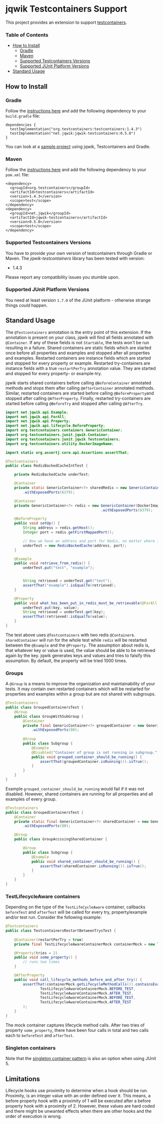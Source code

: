 # jqwik Testcontainers Support

This project provides an extension to support [testcontainers](https://www.testcontainers.org/).

<!-- use `doctoc --maxlevel 3 README.md` to recreate the TOC -->
<!-- START doctoc generated TOC please keep comment here to allow auto update -->
<!-- DON'T EDIT THIS SECTION, INSTEAD RE-RUN doctoc TO UPDATE -->
### Table of Contents  

- [How to Install](#how-to-install)
  - [Gradle](#gradle)
  - [Maven](#maven)
  - [Supported Testcontainers Versions](#supported-testcontainers-versions)
  - [Supported JUnit Platform Versions](#supported-junit-platform-versions)
- [Standard Usage](#standard-usage)

<!-- END doctoc generated TOC please keep comment here to allow auto update -->

## How to Install

### Gradle

Follow the
[instructions here](https://jqwik.net/docs/current/user-guide.html#gradle)
and add the following dependency to your `build.gradle` file:

```
dependencies {
  testImplementation("org.testcontainers:testcontainers:1.4.3")
  testImplementation("net.jqwik:jqwik-testcontainers:0.5.0")
}
```

You can look at a
[sample project](https://github.com/jlink/jqwik-samples/tree/master/jqwik-testcontainers-gradle)
 using jqwik, Testcontainers and Gradle.

### Maven

Follow the
[instructions here](https://jqwik.net/docs/current/user-guide.html#maven)
and add the following dependency to your `pom.xml` file:

```
<dependency>
  <groupId>org.testcontainers</groupId>
  <artifactId>testcontainers</artifactId>
  <version>1.4.3</version>
  <scope>test</scope>
</dependency>
<dependency>
  <groupId>net.jqwik</groupId>
  <artifactId>jqwik-testcontainers</artifactId>
  <version>0.5.0</version>
  <scope>test</scope>
</dependency>
```

### Supported Testcontainers Versions

You have to provide your own version of testcontainers through Gradle or Maven. The *jqwik-testcontainers* library 
has been tested with version:
* 1.4.3

Please report any compatibility issues you stumble upon.

### Supported JUnit Platform Versions

You need at least version `1.7.0` of the JUnit platform - otherwise
strange things _could_ happen.

## Standard Usage
The `@Testcontainers` annotation is the entry point of this extension. If the annotation is present on your class, jqwik 
will find all fields annotated with `@Container`. If any of these fields is not `Startable`, the tests won't be run 
resulting in a failure. Shared containers are static fields which are started once before all properties and examples 
and stopped after all properties and examples. Restarted containers are instance fields which are started and stopped 
for every property or example. Restarted try-containers are instance fields with a true `restartPerTry` annotation value. 
They are started and stopped for every property- or example-try. 

jqwik starts shared containers before calling `@BeforeContainer` annotated methods and stops them after calling 
`@AfterContainer` annotated methods. Similar, restarted containers are started before calling `@BeforeProperty`and 
stopped after calling `@AfterProperty`. Finally, restarted try-containers are started before calling `@BeforeTry` and 
stopped after calling `@AfterTry`.

```java
import net.jqwik.api.Example;
import net.jqwik.api.ForAll;
import net.jqwik.api.Property;
import net.jqwik.api.lifecycle.BeforeProperty;
import org.testcontainers.containers.GenericContainer;
import org.testcontainers.junit.jqwik.Container;
import org.testcontainers.junit.jqwik.Testcontainers;
import org.testcontainers.utility.DockerImageName;

import static org.assertj.core.api.Assertions.assertThat;

@Testcontainers
public class RedisBackedCacheIntTest {

    private RedisBackedCache underTest;

    @Container
    private static GenericContainer<?> sharedRedis = new GenericContainer(DockerImageName.parse("redis:5.0.3-alpine"))
        .withExposedPorts(6379);

    @Container
    private GenericContainer<?> redis = new GenericContainer(DockerImageName.parse("redis:5.0.3-alpine"))
                                            .withExposedPorts(6379);

    @BeforeProperty
    public void setUp() {
        String address = redis.getHost();
        Integer port = redis.getFirstMappedPort();

        // Now we have an address and port for Redis, no matter where it is running
        underTest = new RedisBackedCache(address, port);
    }

    @Example
    public void retrieve_from_redis() {
        underTest.put("test", "example");


        String retrieved = underTest.get("test");
        assertThat("example").isEqualTo(retrieved);
    }

    @Property
    public void what_has_been_put_in_redis_must_be_retrievable(@ForAll String key, @ForAll String value){
        underTest.put(key, value);
        String retrieved = underTest.get(key);
        assertThat(retrieved).isEqualTo(value);
    }
}
```

The test above uses `@Testcontainers` with two redis `@Container`s. `sharedContainer` will run for the whole test while 
`redis` will be restarted between the `@Example` and the `@Property`. The assumption about redis is, that whatever key
or value is used, the value should be able to be retrieved again by the key. jqwik generates keys and values and tries
to falsify this assumption. By default, the property will be tried 1000 times.

### Groups

A `@Group` is a means to improve the organization and maintainability of your tests. It may contain own restarted 
containers which will be restarted for properties and examples within a group but are not shared with subgroups.

```java
@Testcontainers
public class GroupedContainersTest {
    @Group
    public class GroupWithSubGroup {
        @Container
        private final GenericContainer<?> groupedContainer = new GenericContainer<>(HTTPD_IMAGE)
            .withExposedPorts(80);
    
        @Group
        public class Subgroup {
            @Example
            @Disabled("Container of group is not running in subgroup.")
            public void grouped_container_should_be_running() {
                assertThat(groupedContainer.isRunning()).isTrue();
            }
        }
    }
}
```

Example `grouped_container_should_be_running` would fail if it was not disabled. However, shared containers are running
for all properties and all examples of every group.

```java
@Testcontainers
public class GroupedContainersTest {
    @Container
    private static final GenericContainer<?> sharedContainer = new GenericContainer<>(HTTPD_IMAGE)
        .withExposedPorts(80);

    @Group
    public class GroupAccssingSharedContainer {

        @Group
        public class Subgroup {
            @Example
            public void shared_container_should_be_running() {
                assertThat(sharedContainer.isRunning()).isTrue();
            }
        }
    }
}
```

### TestLifecycleAware containers

Depending on the type of the `TestLifeCycleAware` container, callbacks `beforeTest` and `afterTest` will be called for 
every try, property/example and/or test run. Consider the following example:

```java
@Testcontainers
public class TestcontainersRestartBetweenTrysTest {
	
	@Container(restartPerTry = true)
	private final TestLifecycleAwareContainerMock containerMock = new TestLifecycleAwareContainerMock();

	@Property(tries = 2)
	public void some_property() {
        // runs two times
	}

	@AfterProperty
	public void call_lifecycle_methods_before_and_after_try() {
		assertThat(containerMock.getLifecycleMethodCalls()).containsExactly(
				TestLifecycleAwareContainerMock.BEFORE_TEST,
				TestLifecycleAwareContainerMock.AFTER_TEST,
				TestLifecycleAwareContainerMock.BEFORE_TEST,
				TestLifecycleAwareContainerMock.AFTER_TEST
		);
	}
}
```

The mock container captures lifecycle method calls. After two tries of property `some_property`, there have been four 
 calls in total and two calls each to `beforeTest` and `afterTest`.

### Singleton containers

Note that the [singleton container pattern](manual_lifecycle_control.md#singleton-containers) is also an option when
using JUnit 5.

## Limitations

Lifecycle hooks use proximity to determine when a hook should be run. Proximity, is an integer value with an order
defined over it. This means, a before property hook with a proximity of 1 will be executed after a before property hook
with a proximity of 2. However, these values are hard coded and there might be unwanted effects when there are other
hooks and the order of execution is wrong.

